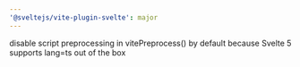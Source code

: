 ```yaml
---
'@sveltejs/vite-plugin-svelte': major
---
```


disable script preprocessing in vitePreprocess() by default because Svelte 5 supports lang=ts out of the box
